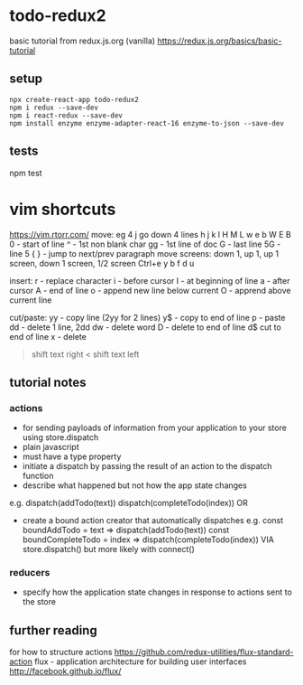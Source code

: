 # todo-redux2
basic tutorial from redux.js.org (vanilla)
https://redux.js.org/basics/basic-tutorial

## setup
```
npx create-react-app todo-redux2
npm i redux --save-dev
npm i react-redux --save-dev
npm install enzyme enzyme-adapter-react-16 enzyme-to-json --save-dev
```

## tests
npm test

# vim shortcuts
https://vim.rtorr.com/
move: eg 4 j go down 4 lines
h j k l
H M L
w e b
W E B
0 - start of line
^ - 1st non blank char
gg - 1st line of doc
G - last line
5G - line 5
{ } - jump to next/prev paragraph
move screens: down 1, up 1, up 1 screen, down 1 screen, 1/2 screen
Ctrl+e y b f d u

insert:
r - replace character
i - before cursor
I - at beginning of line
a - after cursor
A - end of line
o - append new line below current
O - apprend above current line

cut/paste:
yy - copy line (2yy for 2 lines)
y$ - copy to end of line
p - paste
dd - delete 1 line, 2dd
dw - delete word
D - delete to end of line
d$ cut to end of line
x - delete
> shift text right
< shift text left

## tutorial notes
### actions 
- for sending payloads of information from your application to your store using store.dispatch 
- plain javascript
- must have a type property
- initiate a dispatch by passing the result of an action to the dispatch function
- describe what happened but not how the app state changes

e.g. 
dispatch(addTodo(text))
dispatch(completeTodo(index))
OR
- create a bound action creator that automatically dispatches
e.g. 
const boundAddTodo = text => dispatch(addTodo(text))
const boundCompleteTodo = index => dispatch(completeTodo(index))
VIA
store.dispatch() but more likely with connect()

### reducers
- specify how the application state changes in response to actions sent to the store

## further reading
for how to structure actions
https://github.com/redux-utilities/flux-standard-action
flux - application architecture for building user interfaces
http://facebook.github.io/flux/

